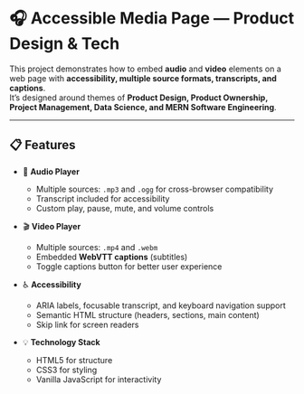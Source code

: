 # 🎧 Accessible Media Page — Product Design & Tech

This project demonstrates how to embed **audio** and **video** elements on a web page with **accessibility, multiple source formats, transcripts, and captions**.  
It’s designed around themes of **Product Design, Product Ownership, Project Management, Data Science, and MERN Software Engineering**.

---

## 📋 Features

- 🎵 **Audio Player**
  - Multiple sources: `.mp3` and `.ogg` for cross-browser compatibility  
  - Transcript included for accessibility  
  - Custom play, pause, mute, and volume controls  

- 🎬 **Video Player**
  - Multiple sources: `.mp4` and `.webm`  
  - Embedded **WebVTT captions** (subtitles)  
  - Toggle captions button for better user experience  

- ♿ **Accessibility**
  - ARIA labels, focusable transcript, and keyboard navigation support  
  - Semantic HTML structure (headers, sections, main content)  
  - Skip link for screen readers  

- 💡 **Technology Stack**
  - HTML5 for structure  
  - CSS3 for styling  
  - Vanilla JavaScript for interactivity  


